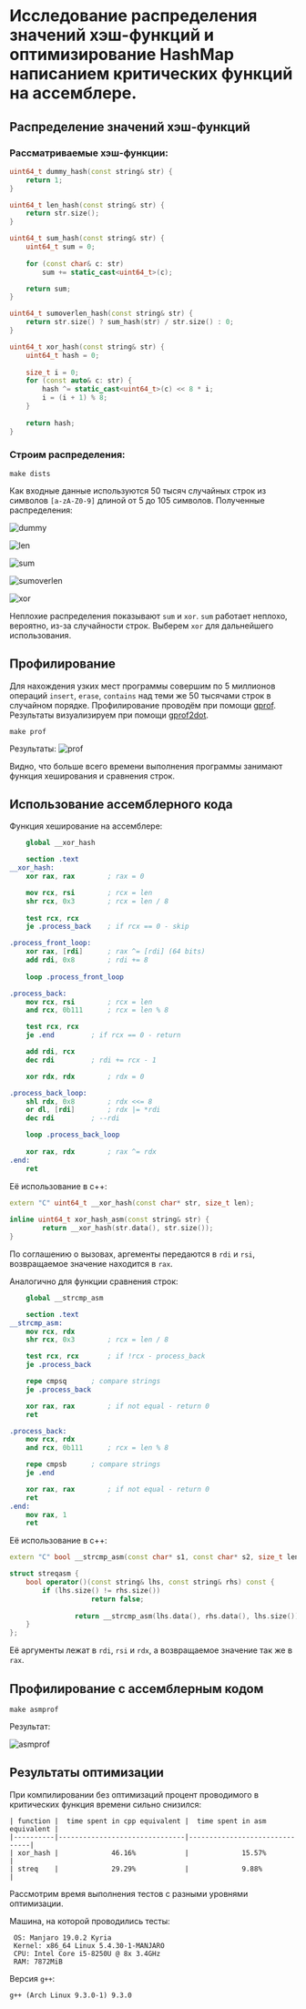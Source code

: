 # Исследование распределения значений хэш-функций и оптимизирование HashMap написанием критических функций на ассемблере.

## Распределение значений хэш-функций

### Рассматриваемые хэш-функции:

```cpp
uint64_t dummy_hash(const string& str) {
	return 1;
}
```

```cpp
uint64_t len_hash(const string& str) {
	return str.size();
}
```

```cpp
uint64_t sum_hash(const string& str) {
	uint64_t sum = 0;
	
	for (const char& c: str)
		sum += static_cast<uint64_t>(c);

	return sum;
}
```

```cpp
uint64_t sumoverlen_hash(const string& str) {
	return str.size() ? sum_hash(str) / str.size() : 0;
}
```

```cpp
uint64_t xor_hash(const string& str) {
	uint64_t hash = 0;
	
	size_t i = 0;
	for (const auto& c: str) {
		hash ^= static_cast<uint64_t>(c) << 8 * i;
		i = (i + 1) % 8;
	}
	
	return hash;
}
```

### Строим распределения: 

```shell
make dists
```

Как входные данные используются 50 тысяч случайных строк из символов `[a-zA-Z0-9]` длиной от 5 до 105 символов. Полученные распределения:

![dummy](https://github.com/InversionSpaces/HashMap/blob/master/results/dists/dummy_dist.jpg "dummy")
 
![len](https://github.com/InversionSpaces/HashMap/blob/master/results/dists/len_dist.jpg "len")

![sum](https://github.com/InversionSpaces/HashMap/blob/master/results/dists/sum_dist.jpg "sum")

![sumoverlen](https://github.com/InversionSpaces/HashMap/blob/master/results/dists/sumoverlen_dist.jpg "sumoverlen")

![xor](https://github.com/InversionSpaces/HashMap/blob/master/results/dists/xor_dist.jpg "xor")

Неплохие распределения показывают `sum` и `xor`. `sum` работает неплохо, вероятно, из-за случайности строк. Выберем `xor` для дальнейшего использования.

## Профилирование

Для нахождения узких мест программы совершим по 5 миллионов операций `insert`, `erase`, `contains` над теми же 50 тысячами строк в случайном порядке. Профилирование проводём при помощи [gprof](https://sourceware.org/binutils/docs/gprof/). Результаты визуализируем при помощи [gprof2dot](https://github.com/jrfonseca/gprof2dot).

```shell
make prof
```

Результаты:
![prof](https://github.com/InversionSpaces/HashMap/blob/master/results/profs/prof.jpg)

Видно, что больше всего времени выполнения программы занимают функция хеширования и сравнения строк.

## Использование ассемблерного кода

Функция хеширование на ассемблере:
```nasm
	global __xor_hash

	section .text
__xor_hash:
	xor rax, rax 		; rax = 0

	mov rcx, rsi 		; rcx = len
	shr rcx, 0x3 		; rcx = len / 8
	
	test rcx, rcx
	je .process_back 	; if rcx == 0 - skip

.process_front_loop:
	xor rax, [rdi] 		; rax ^= [rdi] (64 bits)
	add rdi, 0x8 		; rdi += 8
	
	loop .process_front_loop

.process_back:
	mov rcx, rsi 		; rcx = len
	and rcx, 0b111 		; rcx = len % 8

	test rcx, rcx
	je .end 		; if rcx == 0 - return

	add rdi, rcx
	dec rdi 		; rdi += rcx - 1

	xor rdx, rdx 		; rdx = 0

.process_back_loop:
	shl rdx, 0x8 		; rdx <<= 8
	or dl, [rdi] 		; rdx |= *rdi
	dec rdi 		; --rdi

	loop .process_back_loop
	
	xor rax, rdx 		; rax ^= rdx
.end:
	ret
```

Её использование в c++:
```cpp
extern "C" uint64_t __xor_hash(const char* str, size_t len);
 
inline uint64_t xor_hash_asm(const string& str) {
        return __xor_hash(str.data(), str.size());
}
```

По соглашению о вызовах, аргементы передаются в `rdi` и `rsi`, возвращаемое значение находится в `rax`.

Аналогично для функции сравнения строк:

```nasm
	global __strcmp_asm

	section .text
__strcmp_asm:
	mov rcx, rdx
	shr rcx, 0x3 		; rcx = len / 8

	test rcx, rcx 		; if !rcx - process_back
	je .process_back

	repe cmpsq 		; compare strings
	je .process_back

	xor rax, rax 		; if not equal - return 0
	ret

.process_back:
	mov rcx, rdx      
	and rcx, 0b111 		; rcx = len % 8

	repe cmpsb 		; compare strings
	je .end

	xor rax, rax 		; if not equal - return 0
	ret
.end:
	mov rax, 1
	ret
```

Её использование в c++:

```cpp
extern "C" bool __strcmp_asm(const char* s1, const char* s2, size_t len);

struct streqasm {
	bool operator()(const string& lhs, const string& rhs) const {
		if (lhs.size() != rhs.size())
                	return false;
			
                return __strcmp_asm(lhs.data(), rhs.data(), lhs.size());
	}
};
```

Её аргументы лежат в `rdi`, `rsi` и `rdx`, а возвращаемое значение так же в `rax`.

## Профилирование с ассемблерным кодом

```shell
make asmprof
```

Результат:

![asmprof](https://github.com/InversionSpaces/HashMap/blob/master/results/profs/asmprof.jpg)

## Результаты оптимизации

При компилировании без оптимизаций процент проводимого в критических функция времени сильно снизился:

```
| function |  time spent in cpp equivalent |  time spent in asm equivalent |
|----------|-------------------------------|-------------------------------|
| xor_hash |             46.16%            |             15.57%            |
| streq    |             29.29%            |             9.88%             |
```

Рассмотрим время выполнения тестов с разными уровнями оптимизации.

Машина, на которой проводились тесты:
```
 OS: Manjaro 19.0.2 Kyria
 Kernel: x86_64 Linux 5.4.30-1-MANJARO
 CPU: Intel Core i5-8250U @ 8x 3.4GHz
 RAM: 7872MiB
```

Версия `g++`:
```
g++ (Arch Linux 9.3.0-1) 9.3.0
```

